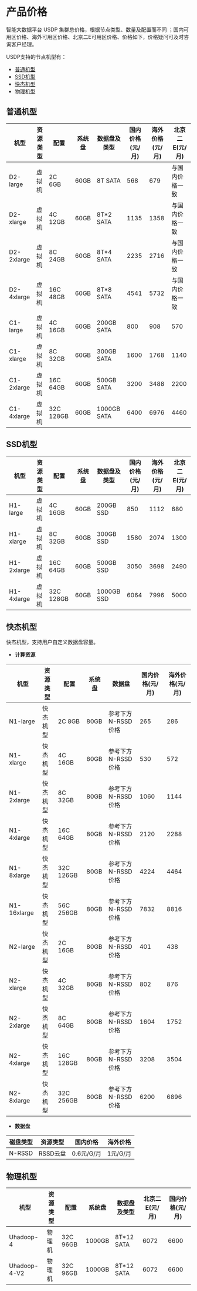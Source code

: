 # 产品价格

智能大数据平台 USDP 集群总价格，根据节点类型、数量及配置而不同 ；国内可用区价格、海外可用区价格、北京二E可用区价格、价格如下，价格疑问可及时咨询客户经理。



USDP支持的节点机型有：

- [普通机型](/USDP/price?id=普通机型)
- [SSD机型](/USDP/price?id=SSD机型)
- [快杰机型](/USDP/price?id=快杰机型)
- [物理机型](/USDP/price?id=物理机型)



## 普通机型

| 机型       | 资源类型 | 配置      | 系统盘 | 数据盘及类型 | 国内价格(元/月) | 海外价格(元/月) | 北京二E(元/月) |
| ---------- | -------- | --------- | ------ | ------------ | --------------- | --------------- | -------------- |
| D2-large   | 虚拟机   | 2C 6GB    | 60GB   | 8T SATA      | 568             | 679             | 与国内价格一致 |
| D2-xlarge  | 虚拟机   | 4C 12GB   | 60GB   | 8T*2 SATA    | 1135            | 1358            | 与国内价格一致 |
| D2-2xlarge | 虚拟机   | 8C 24GB   | 60GB   | 8T*4 SATA    | 2235            | 2716            | 与国内价格一致 |
| D2-4xlarge | 虚拟机   | 16C 48GB  | 60GB   | 8T*8 SATA    | 4541            | 5732            | 与国内价格一致 |
| C1-large   | 虚拟机   | 4C 16GB   | 60GB   | 200GB SATA   | 800             | 908             | 570            |
| C1-xlarge  | 虚拟机   | 8C 32GB   | 60GB   | 300GB SATA   | 1600            | 1768            | 1140           |
| C1-2xlarge | 虚拟机   | 16C 64GB  | 60GB   | 500GB SATA   | 3200            | 3488            | 2200           |
| C1-4xlarge | 虚拟机   | 32C 128GB | 60GB   | 1000GB SATA  | 6400            | 6976            | 4460           |



## SSD机型

| 机型       | 资源类型 | 配置      | 系统盘 | 数据盘及类型 | 国内价格(元/月) | 海外价格(元/月) | 北京二E(元/月) |
| ---------- | -------- | --------- | ------ | ------------ | --------------- | --------------- | -------------- |
| H1-large   | 虚拟机   | 4C 16GB   | 60GB   | 200GB SSD    | 850             | 1112            | 680            |
| H1-xlarge  | 虚拟机   | 8C 32GB   | 60GB   | 300GB SSD    | 1580            | 2074            | 1300           |
| H1-2xlarge | 虚拟机   | 16C 64GB  | 60GB   | 500GB SSD    | 3050            | 3698            | 2490           |
| H1-4xlarge | 虚拟机   | 32C 128GB | 60GB   | 1000GB SSD   | 6064            | 7996            | 5000           |



## 快杰机型

快杰机型，支持用户自定义数据盘容量。

- **计算资源**

| 机型        | 资源类型 | 配置      | 系统盘 | 数据盘             | 国内价格(元/月) | 海外价格(元/月) |
| ----------- | -------- | --------- | ------ | ------------------ | --------------- | --------------- |
| N1-large    | 快杰机型 | 2C 8GB    | 80GB   | 参考下方N-RSSD价格 | 265             | 286             |
| N1-xlarge   | 快杰机型 | 4C 16GB   | 80GB   | 参考下方N-RSSD价格 | 530             | 572             |
| N1-2xlarge  | 快杰机型 | 8C 32GB   | 80GB   | 参考下方N-RSSD价格 | 1060            | 1144            |
| N1-4xlarge  | 快杰机型 | 16C 64GB  | 80GB   | 参考下方N-RSSD价格 | 2120            | 2288            |
| N1-8xlarge  | 快杰机型 | 32C 126GB | 80GB   | 参考下方N-RSSD价格 | 4224            | 4464            |
| N1-16xlarge | 快杰机型 | 56C 256GB | 80GB   | 参考下方N-RSSD价格 | 7832            | 8816            |
| N2-large    | 快杰机型 | 2C 16GB   | 80GB   | 参考下方N-RSSD价格 | 401             | 438             |
| N2-xlarge   | 快杰机型 | 4C 32GB   | 80GB   | 参考下方N-RSSD价格 | 802             | 876             |
| N2-2xlarge  | 快杰机型 | 8C 64GB   | 80GB   | 参考下方N-RSSD价格 | 1604            | 1752            |
| N2-4xlarge  | 快杰机型 | 16C 128GB | 80GB   | 参考下方N-RSSD价格 | 3208            | 3504            |
| N2-8xlarge  | 快杰机型 | 32C 256GB | 80GB   | 参考下方N-RSSD价格 | 6200            | 6896            |

- **数据盘**

| 磁盘类型 | 资源类型 | 国内价格   | 海外价格 |
| -------- | -------- | ---------- | -------- |
| N-RSSD   | RSSD云盘 | 0.6元/G/月 | 1元/G/月 |



## 物理机型

| 机型         | 资源类型 | 配置     | 系统盘 | 数据盘及类型 | 北京二E(元/月) | 国内价格(元/月) |
| ------------ | -------- | -------- | ------ | ------------ | -------------- | --------------- |
| Uhadoop-4    | 物理机   | 32C 96GB | 1000GB | 8T*12 SATA   | 6072           | 6600            |
| Uhadoop-4-V2 | 物理机   | 32C 96GB | 1000GB | 8T*12 SATA   | 6072           | 6600            |

